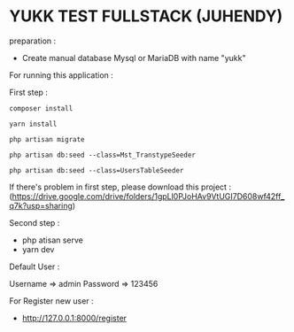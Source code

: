# YUKK TEST FULLSTACK (JUHENDY)

preparation :
- Create manual database Mysql or MariaDB with name "yukk"

For running this application : 

First step :

```
composer install

yarn install

php artisan migrate

php artisan db:seed --class=Mst_TranstypeSeeder

php artisan db:seed --class=UsersTableSeeder

```

If there's problem in first step, please download this project :
(https://drive.google.com/drive/folders/1gpLl0PJoHAv9VtUGI7D608wf42ff_q7k?usp=sharing)

Second step :
- php atisan serve
- yarn dev


Default User :

Username => admin
Password => 123456

For Register new user :
- http://127.0.0.1:8000/register
